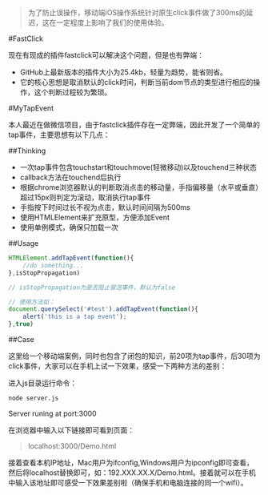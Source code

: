 > 为了防止误操作，移动端iOS操作系统针对原生click事件做了300ms的延迟，这在一定程度上影响了我们的使用体验。
 
#FastClick

现在有现成的插件fastclick可以解决这个问题，但是也有弊端：

- GitHub上最新版本的插件大小为25.4kb，轻量为趋势，能省则省。
- 它的核心思想是取消默认的click时间，判断当前dom节点的类型进行相应的操作，这个判断过程较为繁琐。

#MyTapEvent

本人最近在做微信项目，由于fastclick插件存在一定弊端，因此开发了一个简单的tap事件，主要思想有以下几点：

##Thinking

- 一次tap事件包含touchstart和touchmove(轻微移动)以及touchend三种状态
- callback方法在touchend后执行
- 根据chrome浏览器默认的判断取消点击的移动量，手指偏移量（水平或垂直）超过15px则判定为滚动，取消执行tap事件
- 手指按下时间过长不视为点击，默认时间间隔为500ms
- 使用HTMLElement来扩充原型，方便添加Event
- 使用单例模式，确保只加载一次


##Usage

```javascript
HTMLElement.addTapEvent(function(){
	//do something...
},isStopPropagation)

// isStopPropagation为是否阻止冒泡事件，默认为false

// 使用方法如：
document.querySelect('#test').addTapEvent(function(){
	alert('this is a tap event');
},true)

```


##Case

这里给一个移动端案例，同时也包含了闭包的知识，前20项为tap事件，后30项为click事件，大家可以在手机上试一下效果，感受一下两种方法的差别：

进入js目录运行命令：

```bash
node server.js
```
Server runing at port:3000

在浏览器中输入以下链接即可看到页面：
> localhost:3000/Demo.html

接着查看本机IP地址，Mac用户为ifconfig,Windows用户为ipconfig即可查看，然后将localhost替换即可，如：192.XXX.XX.X/Demo.html。接着就可以在手机中输入该地址即可感受一下效果差别啦（确保手机和电脑连接的同一个wifi）。
